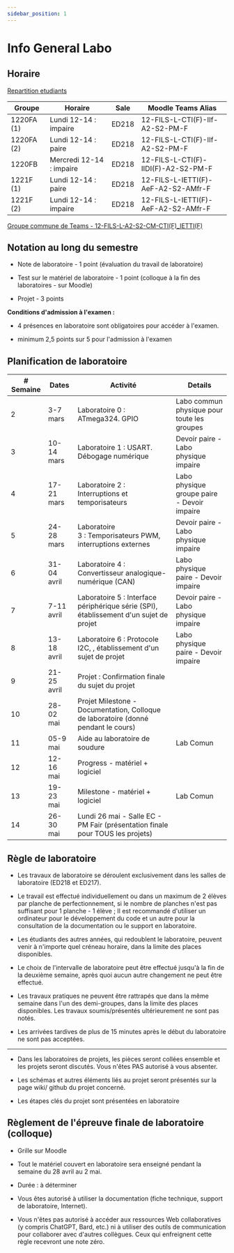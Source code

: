 ```yaml
---
sidebar_position: 1
---
```


# Info General Labo


## Horaire

[Repartition etudiants](https://docs.google.com/spreadsheets/d/1LT1U77E7dCzVLssV3KEsYylSqjGEDuacKAaE5_69UNI/edit?usp=sharing) 

| Groupe | Horaire | Sale | Moodle Teams Alias |
| ------ | ------- | ----- |------------------ | 
| 1220FA (1) | Lundi 12-14 : impaire | ED218 | 12-FILS-L-CTI(F)-IIf-A2-S2-PM-F |
| 1220FA (2) | Lundi 12-14 : paire | ED218 | 12-FILS-L-CTI(F)-IIf-A2-S2-PM-F |
| 1220FB  | Mercredi 12-14 : impaire | ED218 | 12-FILS-L-CTI(F)-IIDI(F)-A2-S2-PM-F |
| 1221F (1) | Lundi 12-14 : paire | ED218 | 12-FILS-L-IETTI(F)-AeF-A2-S2-AMfr-F |
| 1221F (2) | Lundi 12-14 : impaire | ED218 | 12-FILS-L-IETTI(F)-AeF-A2-S2-AMfr-F |

[Groupe commune de Teams - 12-FILS-L-A2-S2-CM-CTI(F)_IETTI(F)](https://teams.microsoft.com/l/channel/19%3Ae4hGjDKs-EhSr2a__dGX3WWqS0UPuyWZWOQZMaOs38U1%40thread.tacv2/General?groupId=81361826-0003-4f22-9b86-6a341a893f92&tenantId=2d8cc8ba-8dda-4334-9e5c-fac2092e9bac)


## Notation au long du semestre

*   Note de laboratoire - 1 point (évaluation du travail de laboratoire)
    
*   Test sur le matériel de laboratoire - 1 point (colloque à la fin des laboratoires - sur Moodle)
    
*   Projet - 3 points
    
**Conditions d'admission à l'examen :**

*   4 présences en laboratoire sont obligatoires pour accéder à l'examen.
    
*   minimum 2,5 points sur 5 pour l'admission à l'examen
    

## Planification de laboratoire

| \# Semaine | Dates | Activité | Details | 
| --- | --- | --- | --- |
| 2   | 3-7 mars | Laboratoire 0 : ATmega324. GPIO | Labo commun physique pour toute les groupes |
| 3   | 10-14 mars | Laboratoire 1 : USART. Débogage numérique | Devoir paire - Labo physique impaire |
| 4   | 17-21 mars | Laboratoire 2 : Interruptions et temporisateurs | Labo physique groupe paire - Devoir impaire |
| 5   | 24-28 mars | Laboratoire 3 : Temporisateurs PWM, interruptions externes | Devoir paire - Labo physique impaire |
| 6   | 31-04 avril | Laboratoire 4 : Convertisseur analogique-numérique (CAN) | Labo physique paire - Devoir impaire |
| 7   | 7-11 avril | Laboratoire 5 : Interface périphérique série (SPI), établissement d'un sujet de projet | Devoir paire - Labo physique impaire |
| 8   | 13-18 avril | Laboratoire 6 : Protocole I2C, , établissement d'un sujet de projet | Labo physique paire - Devoir impaire |
| 9   | 21-25 avril | Projet : Confirmation finale du sujet du projet |
| 10  | 28-02 mai | Projet Milestone - Documentation, Colloque de laboratoire (donné pendant le cours) |
| 11  | 05-9 mai | Aide au laboratoire de soudure | Lab Comun |
| 12  | 12-16 mai | Progress - matériel + logiciel |
| 13  | 19-23 mai | Milestone - matériel + logiciel | Lab Comun |
| 14  | 26-30 mai | Lundi 26 mai - Salle EC - PM Fair (présentation finale pour TOUS les projets) |



## Règle de laboratoire

*   Les travaux de laboratoire se déroulent exclusivement dans les salles de laboratoire (ED218 et ED217).
    
*   Le travail est effectué individuellement ou dans un maximum de 2 élèves par planche de perfectionnement, si le nombre de planches n'est pas suffisant pour 1 planche - 1 élève ; Il est recommandé d'utiliser un ordinateur pour le développement du code et un autre pour la consultation de la documentation ou le support en laboratoire.
    
*   Les étudiants des autres années, qui redoublent le laboratoire, peuvent venir à n'importe quel créneau horaire, dans la limite des places disponibles.
    
*   Le choix de l'intervalle de laboratoire peut être effectué jusqu'à la fin de la deuxième semaine, après quoi aucun autre changement ne peut être effectué.
    
*   Les travaux pratiques ne peuvent être rattrapés que dans la même semaine dans l'un des demi-groupes, dans la limite des places disponibles. Les travaux soumis/présentés ultérieurement ne sont pas notés.
    
*   Les arrivées tardives de plus de 15 minutes après le début du laboratoire ne sont pas acceptées.


----

*   Dans les laboratoires de projets, les pièces seront collées ensemble et les projets seront discutés. Vous n'êtes PAS autorisé à vous absenter.
    
*   Les schémas et autres éléments liés au projet seront présentés sur la page wiki/ github du projet concerné.
    
*   Les étapes clés du projet sont présentées en laboratoire
    

## Règlement de l'épreuve finale de laboratoire (colloque)

*   Grille sur Moodle
    
*   Tout le matériel couvert en laboratoire sera enseigné pendant la semaine du 28 avril au 2 mai.
    
*   Durée : à déterminer
    
*   Vous êtes autorisé à utiliser la documentation (fiche technique, support de laboratoire, Internet).
    
*   Vous n'êtes pas autorisé à accéder aux ressources Web collaboratives (y compris ChatGPT, Bard, etc.) ni à utiliser des outils de communication pour collaborer avec d'autres collègues. Ceux qui enfreignent cette règle recevront une note zéro.
    